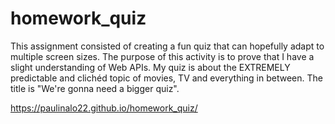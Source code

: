 # homework_quiz
This assignment consisted of creating a fun quiz that can hopefully adapt to multiple screen sizes. The purpose of this activity is to prove that I have a slight understanding of Web APIs. My quiz is about the EXTREMELY predictable and clichéd topic of movies, TV and everything in between. The title is "We're gonna need a bigger quiz".  

https://paulinalo22.github.io/homework_quiz/
